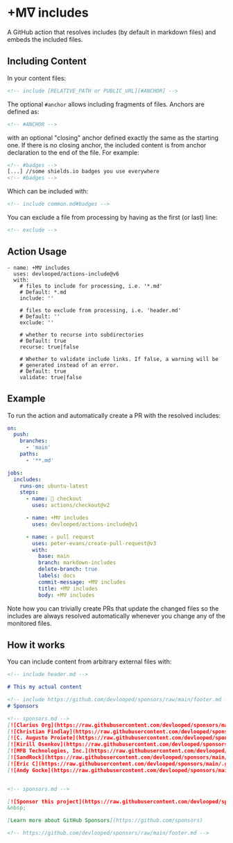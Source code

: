 # +Mᐁ includes

A GitHub action that resolves includes (by default in markdown files) and 
embeds the included files.

## Including Content

In your content files:

```html
<!-- include [RELATIVE_PATH or PUBLIC_URL][#ANCHOR] -->
```

The optional `#anchor` allows including fragments of files. Anchors are 
defined as:

```html
<!-- #ANCHOR -->
```

with an optional "closing" anchor defined exactly the same as the starting one.
If there is no closing anchor, the included content is from anchor declaration
to the end of the file. For example:

```html
<!-- #badges -->
[...] //some shields.io badges you use everywhere
<!-- #badges -->
```

Which can be included with:

```html
<!-- include common.md#badges -->
```

You can exclude a file from processing by having as the first (or last) line:

```html
<!-- exclude -->
```

## Action Usage

```
- name: +Mᐁ includes
  uses: devlooped/actions-include@v6
  with:
    # files to include for processing, i.e. '*.md'
    # Default: *.md
    include: ''

    # files to exclude from processing, i.e. 'header.md'
    # Default: ''
    exclude: ''

    # whether to recurse into subdirectories
    # Default: true
    recurse: true|false

    # Whether to validate include links. If false, a warning will be 
    # generated instead of an error.
    # Default: true
    validate: true|false
```

## Example

To run the action and automatically create a PR with the resolved includes:

```yml
on: 
  push:
    branches:
      - 'main'
    paths:
      - '**.md'    

jobs:
  includes:
    runs-on: ubuntu-latest
    steps:
      - name: 🤘 checkout
        uses: actions/checkout@v2

      - name: +Mᐁ includes
        uses: devlooped/actions-include@v1

      - name: ✍ pull request
        uses: peter-evans/create-pull-request@v3
        with:
          base: main
          branch: markdown-includes
          delete-branch: true
          labels: docs
          commit-message: +Mᐁ includes
          title: +Mᐁ includes
          body: +Mᐁ includes
```

Note how you can trivially create PRs that update the changed 
files so the includes are always resolved automatically whenever 
you change any of the monitored files. 

## How it works

You can include content from arbitrary external files with:

```Markdown
<!-- include header.md -->

# This my actual content

<!-- include https://github.com/devlooped/sponsors/raw/main/footer.md -->
# Sponsors 

<!-- sponsors.md -->
[![Clarius Org](https://raw.githubusercontent.com/devlooped/sponsors/main/.github/avatars/clarius.png "Clarius Org")](https://github.com/clarius)
[![Christian Findlay](https://raw.githubusercontent.com/devlooped/sponsors/main/.github/avatars/MelbourneDeveloper.png "Christian Findlay")](https://github.com/MelbourneDeveloper)
[![C. Augusto Proiete](https://raw.githubusercontent.com/devlooped/sponsors/main/.github/avatars/augustoproiete.png "C. Augusto Proiete")](https://github.com/augustoproiete)
[![Kirill Osenkov](https://raw.githubusercontent.com/devlooped/sponsors/main/.github/avatars/KirillOsenkov.png "Kirill Osenkov")](https://github.com/KirillOsenkov)
[![MFB Technologies, Inc.](https://raw.githubusercontent.com/devlooped/sponsors/main/.github/avatars/MFB-Technologies-Inc.png "MFB Technologies, Inc.")](https://github.com/MFB-Technologies-Inc)
[![SandRock](https://raw.githubusercontent.com/devlooped/sponsors/main/.github/avatars/sandrock.png "SandRock")](https://github.com/sandrock)
[![Eric C](https://raw.githubusercontent.com/devlooped/sponsors/main/.github/avatars/eeseewy.png "Eric C")](https://github.com/eeseewy)
[![Andy Gocke](https://raw.githubusercontent.com/devlooped/sponsors/main/.github/avatars/agocke.png "Andy Gocke")](https://github.com/agocke)


<!-- sponsors.md -->

[![Sponsor this project](https://raw.githubusercontent.com/devlooped/sponsors/main/sponsor.png "Sponsor this project")](https://github.com/sponsors/devlooped)
&nbsp;

[Learn more about GitHub Sponsors](https://github.com/sponsors)

<!-- https://github.com/devlooped/sponsors/raw/main/footer.md -->

